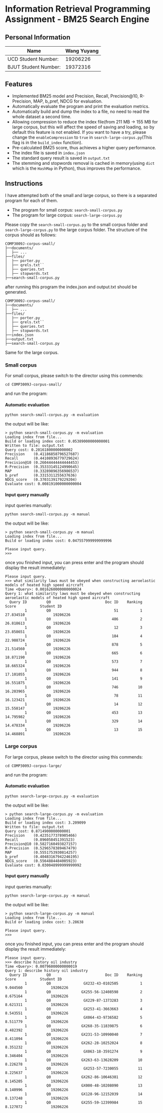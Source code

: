 # Information Retrieval Programming Assignment - BM25 Search Engine

## Personal Information

| Name                 | Wang Yuyang |
|----------------------|-------------|
| UCD Student Number:  | 19206226    |
| BJUT Student Number: | 19372316    |

## Features
* Implemented BM25 model and Precision, Recall, Precision@10, R-Precision, MAP, b_pref, NDCG for evaluation.
* Automatically evaluate the program and print the evaluation metrics.
* Automatically build and dump the index to a file, no need to read the whole dataset a second time.
* Allowing compression to reduce the index file(from 211 MB -> 155 MB for large corpus, but this will affect the speed of saving and loading, so by default this feature is not enabled. If you want to have a try, please change the `enableCompression` to `true` in `search-large-corpus.py`(This flag is in the `build_index` function).
* Pre-calculated BM25 score, thus achieves a higher query performance.
* The index file is saved in `index.json`
* The standard query result is saved in `output.txt`
* The stemming and stopwords removal is cached in memory(using `dict` which is the `HashMap` in Python), thus improves the performance.

## Instructions
I have attempted both of the small and large corpus, so there is a separated program for each of them.
* The program for small corpus: `search-small-corpus.py`
* The program for large corpus: `search-large-corpus.py`

Please copy the `search-small-corpus.py` to the small corpus folder and `search-large-corpus.py` to the large corpus folder.
The structure of the corpus should as follows:

```
COMP3009J-corpus-small/
├──documents/
│  ├── ...
├──files/
│  ├── porter.py
│  ├── qrels.txt``
│  ├── queries.txt
│  ├── stopwords.txt
├──search-small-corpus.py
```

after running this program the index.json and output.txt should be generated.

```
COMP3009J-corpus-small/
├──documents/
│  ├── ...
├──files/
│  ├── porter.py
│  ├── qrels.txt``
│  ├── queries.txt
│  ├── stopwords.txt
├──index.json
├──output.txt
├──search-small-corpus.py
```

Same for the large corpus.

### Small corpus
For small corpus, please switch to the director using this commends:

```
cd COMP3009J-corpus-small/
```
and run the program:

#### Automatic evaluation

```
python search-small-corpus.py -m evaluation
```

the output will be like:

```
> python search-small-corpus.py -m evaluation     
Loading index from file...
Build or loading index cost: 0.05389000000000001
Written to file: output.txt
Query cost: 0.20161800000000002
Precision    (0.41186858796527687)
Recall       (0.44108936779729624)
Precision@10 (0.26044444444444453)
R-Precision  (0.35333145124990645)
MAP          (0.33289896356986537)
b_pref       (0.3315311255637636)
NDCG_score   (0.3703139179229204)
Evaluate cost: 0.008191000000000004
```

#### Input query manually

input queries manually:

```
python search-small-corpus.py -m manual
```

the output will be like:

```
> python search-small-corpus.py -m manual
Loading index from file...
Build or loading index cost: 0.047557999999999996

Please input query.
>>> 
```

once you finished input, you can press enter and the program should display the result immediately:

```
Please input query.
>>> what similarity laws must be obeyed when constructing aeroelastic models of heated high speed aircraft
Time <Query>: 0.0016260000000000024
Query 1: what similarity laws must be obeyed when constructing aeroelastic models of heated high speed aircraft
  Query ID         Q0                         Doc ID    Ranking                Score           Student ID
         1         Q0                             51          1            27.834510             19206226
         1         Q0                            486          2            26.818613             19206226
         1         Q0                             12          3            23.858651             19206226
         1         Q0                            184          4            22.988724             19206226
         1         Q0                            878          5            21.514560             19206226
         1         Q0                            665          6            18.871190             19206226
         1         Q0                            573          7            18.665324             19206226
         1         Q0                            944          8            17.101055             19206226
         1         Q0                            141          9            16.551875             19206226
         1         Q0                            746         10            16.203965             19206226
         1         Q0                             78         11            16.123421             19206226
         1         Q0                             14         12            15.558147             19206226
         1         Q0                            453         13            14.795982             19206226
         1         Q0                            329         14            14.478334             19206226
         1         Q0                             13         15            14.468891             19206226

```




### Large corpus

For large corpus, please switch to the director using this commends:

```
cd COMP3009J-corpus-large/
```

and run the program:

#### Automatic evaluation

```
python search-large-corpus.py -m evaluation
```

the output will be like:

```
> python search-large-corpus.py -m evaluation
Loading index from file...
Build or loading index cost: 3.209099
Written to file: output.txt
Query cost: 0.8714900000000001
Precision    (0.4235177378905466)
Recall       (0.896058451391523)
Precision@10 (0.5827160493827157)
R-Precision  (0.5296578389467479)
MAP          (0.5551753930814257)
b_pref       (0.40483167942246195)
NDCG_score   (0.5564884484005923)
Evaluate cost: 0.030048999999999992
```
#### Input query manually

input queries manually:

```
python search-large-corpus.py -m manual
```

the output will be like:

```
> python search-large-corpus.py -m manual
Loading index from file...
Build or loading index cost: 3.28638

Please input query.
>>> 
```

once you finished input, you can press enter and the program should display the result immediately:

```
Please input query.
>>> describe history oil industry
Time <Query>: 0.00796000000000019
Query 1: describe history oil industry
  Query ID         Q0                         Doc ID    Ranking                Score           Student ID
         1         Q0               GX232-43-0102505          1             9.044560             19206226
         1         Q0              GX255-56-12408598          2             8.675164             19206226
         1         Q0               GX229-87-1373283          3             8.621311             19206226
         1         Q0               GX253-41-3663663          4             8.543551             19206226
         1         Q0               GX064-43-9736582          5             8.511779             19206226
         1         Q0              GX268-35-11839875          6             8.482392             19206226
         1         Q0              GX231-53-10990040          7             8.411094             19206226
         1         Q0              GX262-28-10252024          8             8.351232             19206226
         1         Q0               GX063-18-3591274          9             8.346404             19206226
         1         Q0              GX263-63-13628209         10             8.226278             19206226
         1         Q0               GX253-57-7230055         11             8.225637             19206226
         1         Q0              GX262-86-10646381         12             8.145205             19206226
         1         Q0              GX000-48-10208090         13             8.140996             19206226
         1         Q0              GX128-96-12152039         14             8.137248             19206226
         1         Q0              GX255-59-12399984         15             8.127072             19206226

```
